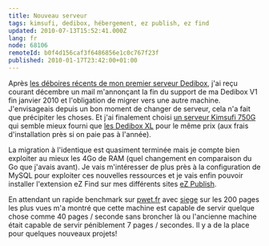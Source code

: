 ```yaml
---
title: Nouveau serveur
tags: kimsufi, dedibox, hébergement, ez publish, ez find
updated: 2010-07-13T15:52:41.000Z
lang: fr
node: 68106
remoteId: b0f4d156caf3f6486856e1c0c767f23f
published: 2010-01-17T23:42:00+01:00
---
```


Après [les déboires récents de mon premier serveur Dedibox](/post/rip-dedipwet), j'ai reçu courant décembre un mail m'annonçant la fin du support de ma Dedibox V1 fin janvier 2010 et l'obligation de migrer vers une autre machine. J'envisageais depuis un bon moment de changer de serveur, cela n'a fait que précipiter les choses. Et j'ai finalement choisi [un serveur Kimsufi 750G](http://www.kimsufi.com/) qui semble mieux fourni que [les Dedibox XL](http://www.dedibox.fr/dedibox-xl/serveur_dedibox_xl.html) pour le même prix (aux frais d'installation près si on paie pas à l'année).


La migration à l'identique est quasiment terminée mais je compte bien exploiter au mieux les 4Go de RAM (quel changement en comparaison du Go que j'avais avant). Je vais m'intéresser de plus près à la configuration de MySQL pour exploiter ces nouvelles ressources et je vais enfin pouvoir installer l'extension eZ Find sur mes différents sites [eZ Publish](/tag/ez+publish).


En attendant un rapide benchmark sur [pwet.fr]() avec [siege](http://pwet.fr/man/linux/commandes/siege) sur les 200 pages les plus vues m'a montré que cette machine est capable de servir quelque chose comme 40 pages / seconde sans broncher là ou l'ancienne machine était capable de servir péniblement 7 pages / secondes. Il y a de la place pour quelques nouveaux projets!

